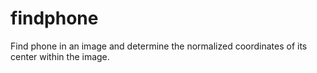 # findphone
Find phone in an image and determine the normalized coordinates of its center within the image.

